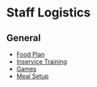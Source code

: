 # Staff Logistics 

## General

- [Food Plan](food-plan.csv)
- [Inservice Training](inservice-training.md)
- [Games](games.csv)
- [Meal Setup](meal-setup.md)
